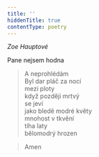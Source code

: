 ```yaml
---
title: ''
hiddenTitle: true
contentType: poetry
---
```


<section>

>   

</section>

<section>

>   

</section>

<section>

_Zoe Hauptové_

Pane nejsem hodna

> A neprohlédám  
> Byl dar pláč za nocí  
> mezi ploty  
> když později mrtvý  
> se jeví  
> jako bledě modré květy  
> mnohost v tkvění  
> tíha laty  
> bělomodrý hrozen

</section>

<section>

> Amen

</section>

